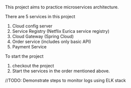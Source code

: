 This project aims to practice microservices architecture.

There are 5 services in this project
1. Cloud config server
2. Service Registry (Netflix Eurica service registry)
3. Cloud Gateway (Spring Cloud)
4. Order service (includes only basic API)
5. Payment Service

To start the project
1. checkout the project
2. Start the services in the order mentioned above. 

//TODO: Demonstrate steps to monitor logs using ELK stack 

